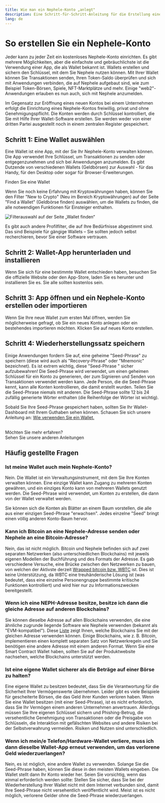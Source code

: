 ```yaml
---
title: Wie man ein Nephele-Konto „anlegt"
description: Eine Schritt-für-Schritt-Anleitung für die Erstellung eines Nephele-Kontos mit einer Wallet.
lang: de
---
```


# So erstellen Sie ein Nephele-Konto

Jeder kann zu jeder Zeit ein kostenloses Nephele-Konto einrichten. Es gibt mehrere Möglichkeiten, aber die einfachste und gebräuchlichste ist die Verwendung einer App, die als Wallet bekannt ist. Wallets erstellen und sichern den Schlüssel, mit dem Sie Nephele nutzen können. Mit Ihrer Wallet können Sie Transaktionen senden, Ihren Token-Saldo überprüfen und sich mit Anwendungen verbinden, die auf Nephele aufgebaut sind, wie zum Beispiel Token-Börsen, Spiele, NFT-Marktplätze und mehr. Einige "web2"-Anwendungen erlauben es nun auch, sich mit Nephele anzumelden.

Im Gegensatz zur Eröffnung eines neuen Kontos bei einem Unternehmen erfolgt die Einrichtung eines Nephele-Kontos freiwillig, privat und ohne Genehmigungspflicht. Die Konten werden durch Schlüssel kontrolliert, die Sie mit Hilfe Ihrer Wallet-Software erstellen. Sie werden weder von einer dritten Partei ausgestellt noch in einem zentralen Register gespeichert.

## Schritt 1: Eine Wallet auswählen

Eine Wallet ist eine App, mit der Sie Ihr Nephele-Konto verwalten können. Die App verwendet Ihre Schlüssel, um Transaktionen zu senden oder entgegenzunehmen und sich bei Anwendungen anzumelden. Es gibt Dutzende von verschiedenen Wallets (Geldbörsen) zur Auswahl - für das Handy, für den Desktop oder sogar für Browser-Erweiterungen.

<ButtonLink to="/wallets/find-wallet/">
  Finden Sie eine Wallet
</ButtonLink>

Wenn Sie noch keine Erfahrung mit Kryptowährungen haben, können Sie den Filter "New to Crypto" (Neu im Bereich Kryptowährungen) auf der Seite "Find a Wallet" (Geldbörse finden) auswählen, um die Wallets zu finden, die alle notwendigen Funktionen für Einsteiger enthalten.

![Filterauswahl auf der Seite „Wallet finden“](./wallet-box.png)

Es gibt auch andere Profilfilter, die auf Ihre Bedürfnisse abgestimmt sind. Das sind Beispiele für gängige Wallets – Sie sollten jedoch selbst recherchieren, bevor Sie einer Software vertrauen.

## Schritt 2: Wallet-App herunterladen und installieren

Wenn Sie sich für eine bestimmte Wallet entschieden haben, besuchen Sie die offizielle Website oder den App-Store, laden Sie es herunter und installieren Sie es. Sie alle sollten kostenlos sein.

## Schritt 3: App öffnen und ein Nephele-Konto erstellen oder importieren

Wenn Sie Ihre neue Wallet zum ersten Mal öffnen, werden Sie möglicherweise gefragt, ob Sie ein neues Konto anlegen oder ein bestehendes importieren möchten. Klicken Sie auf neues Konto erstellen.

## Schritt 4: Wiederherstellungssatz speichern

Einige Anwendungen fordern Sie auf, eine geheime "Seed-Phrase" zu speichern (diese wird auch als "Recovery-Phrase" oder "Mnemonic" bezeichnet). Es ist extrem wichtig, diese "Seed-Phrase " sicher aufzubewahren! Die Seed-Phrase wird verwendet, um einen geheimen Schlüssel für ein Konto zu generieren, der zum Signieren und Senden von Transaktionen verwendet werden kann. Jede Person, die die Seed-Phrase kennt, kann alle Konten kontrollieren, die damit erstellt wurden. Teilen Sie die Seed-Phrase niemals mit anderen. Die Seed-Phrase sollte 12 bis 24 zufällig generierte Wörter enthalten (die Reihenfolge der Wörter ist wichtig).

Sobald Sie Ihre Seed-Phrase gespeichert haben, sollten Sie Ihr Wallet-Dashboard mit Ihrem Guthaben sehen können. Schauen Sie sich unsere Anleitung an: [Wie verwenden Sie ein Wallet.](/guides/how-to-use-a-wallet)

 <br />

<InfoBanner shouldSpaceBetween emoji=":eyes:">
  <div>Möchten Sie mehr erfahren?</div>
  <ButtonLink to="/guides/">
    Sehen Sie unsere anderen Anleitungen
  </ButtonLink>
</InfoBanner>

## Häufig gestellte Fragen

### Ist meine Wallet auch mein Nephele-Konto?

Nein. Die Wallet ist ein Verwaltungsinstrument, mit dem Sie Ihre Konten verwalten können. Eine einzige Wallet kann Zugang zu mehreren Konten gewähren, und ein einziges Konto kann von mehreren Wallets genutzt werden. Die Seed-Phrase wird verwendet, um Konten zu erstellen, die dann von der Wallet verwaltet werden.

Sie können sich die Konten als Blätter an einem Baum vorstellen, die alle aus einer einzigen Seed-Phrase "erwachsen". Jedes einzelne "Seed" bringt einen völlig anderen Konto-Baum hervor.

### Kann ich Bitcoin an eine Nephele-Adresse senden oder Nephele an eine Bitcoin-Adresse?

Nein, das ist nicht möglich. Bitcoin und Nephele befinden sich auf zwei separaten Netzwerken (also unterschiedlichen Blockchains) mit jeweils eigenen Modellen der Buchführung und des Formats der Adresse. Es gab verschiedene Versuche, eine Brücke zwischen den Netzwerken zu bauen, von welchen der Aktivste derzeit [Wrapped bitcoin bzw. WBTC](https://www.bitcoin.com/get-started/what-is-wbtc/) ist. Dies ist keine Unterstützung, da WBTC eine treuhänderische Lösung ist (was bedeutet, dass eine einzelne Personengruppe bestimmte kritische Funktionen kontrolliert) und wird hier nur zu Informationszwecken bereitgestellt.

### Wenn ich eine NEPH-Adresse besitze, besitze ich dann die gleiche Adresse auf anderen Blockchains?

Sie können dieselbe Adresse auf allen Blockchains verwenden, die eine ähnliche zugrunde liegende Software wie Nephele verwenden (bekannt als "EVM-kompatibel"). Diese [Liste](https://chainlist.org/) zeigt Ihnen, welche Blockchains Sie mit der gleichen Adresse verwenden können. Einige Blockchains, wie z. B. Bitcoin, implementieren einen komplett separaten Satz von Netzwerkregeln und Sie benötigen eine andere Adresse mit einem anderen Format. Wenn Sie eine Smart Contract Wallet haben, sollten Sie auf der Produktwebsite nachsehen, welche Blockchains unterstützt werden.

### Ist eine eigene Wallet sicherer als die Beträge auf einer Börse zu halten?

Eine eigene Wallet zu besitzen bedeutet, dass Sie die Verantwortung für die Sicherheit Ihrer Vermögenswerte übernehmen. Leider gibt es viele Beispiele für gescheiterte Börsen, die das Geld ihrer Kunden verloren haben. Wenn Sie eine Wallet besitzen (mit einer Seed-Phrase), ist es nicht erforderlich, dass Sie Ihr Vermögen einem anderen Unternehmen anvertrauen. Allerdings müssen Sie Ihre eigenen Schlüssel sichern und Phishing-Betrug, die versehentliche Genehmigung von Transaktionen oder die Preisgabe von Schlüsseln, die Interaktion mit gefälschten Websites und andere Risiken bei der Selbstverwahrung vermeiden. Risiken und Nutzen sind unterschiedlich.

### Wenn ich mein/e Telefon/Hardware-Wallet verliere, muss ich dann dieselbe Wallet-App erneut verwenden, um das verlorene Geld wiederzuerlangen?

Nein, es ist möglich, eine andere Wallet zu verwenden. Solange Sie die Seed-Phrase haben, können Sie diese in den meisten Wallets eingeben. Die Wallet stellt dann Ihr Konto wieder her. Seien Sie vorsichtig, wenn das einmal erforderlich werden sollte: Stellen Sie sicher, dass Sie bei der Wiederherstellung Ihrer Wallet nicht mit dem Internet verbunden sind, damit Ihre Seed-Phrase nicht versehentlich veröffentlicht wird. Meist ist es nicht möglich, verlorene Gelder ohne die Seed-Phrase wiederzuerlangen.
